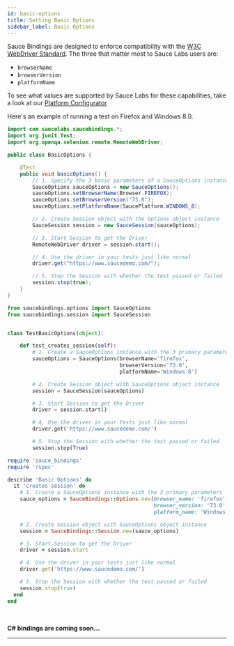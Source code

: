 ```yaml
---
id: basic-options
title: Setting Basic Options
sidebar_label: Basic Options
---
```


Sauce Bindings are designed to enforce compatibility with the [W3C WebDriver Standard](https://www.w3.org/TR/webdriver/).
 The three that matter most to Sauce Labs users are: 
* `browserName`
* `browserVersion`
* `platformName`

To see what values are supported by Sauce Labs for these capabilities, take a look at our
[Platform Configurator](https://wiki.saucelabs.com/display/DOCS/Platform+Configurator#/)

Here's an example of running a test on Firefox and Windows 8.0.

<!--DOCUSAURUS_CODE_TABS-->
<!--Java-->

```java
import com.saucelabs.saucebindings.*;
import org.junit.Test;
import org.openqa.selenium.remote.RemoteWebDriver;

public class BasicOptions {

    @Test
    public void basicOptions() {
        // 1. Specify the 3 basic parameters of a SauceOptions instance
        SauceOptions sauceOptions = new SauceOptions();
        sauceOptions.setBrowserName(Browser.FIREFOX);
        sauceOptions.setBrowserVersion("73.0");
        sauceOptions.setPlatformName(SaucePlatform.WINDOWS_8);

        // 2. Create Session object with the Options object instance
        SauceSession session = new SauceSession(sauceOptions);

        // 3. Start Session to get the Driver
        RemoteWebDriver driver = session.start();

        // 4. Use the driver in your tests just like normal
        driver.get("https://www.saucedemo.com/");

        // 5. Stop the Session with whether the test passed or failed
        session.stop(true);
    }
}
```

<!--Python-->
```python
from saucebindings.options import SauceOptions
from saucebindings.session import SauceSession


class TestBasicOptions(object):

    def test_creates_session(self):
        # 1. Create a SauceOptions instance with the 3 primary parameters
        sauceOptions = SauceOptions(browserName='firefox',
                                    browserVersion='73.0',
                                    platformName='Windows 8')

        # 2. Create Session object with SauceOptions object instance
        session = SauceSession(sauceOptions)

        # 3. Start Session to get the Driver
        driver = session.start()

        # 4. Use the driver in your tests just like normal
        driver.get('https://www.saucedemo.com/')

        # 5. Stop the Session with whether the test passed or failed
        session.stop(True)
```
<!--Ruby-->
```ruby
require 'sauce_bindings'
require 'rspec'

describe 'Basic Options' do
  it 'creates session' do
    # 1. Create a SauceOptions instance with the 3 primary parameters
    sauce_options = SauceBindings::Options.new(browser_name: 'firefox',
                                               browser_version: '73.0',
                                               platform_name: 'Windows 8')

    # 2. Create Session object with SauceOptions object instance
    session = SauceBindings::Session.new(sauce_options)

    # 3. Start Session to get the Driver
    driver = session.start

    # 4. Use the driver in your tests just like normal
    driver.get('https://www.saucedemo.com/')

    # 5. Stop the Session with whether the test passed or failed
    session.stop(true)
  end
end
```
<!--C#-->
<br />

**C# bindings are coming soon...**

<!--END_DOCUSAURUS_CODE_TABS-->

___
